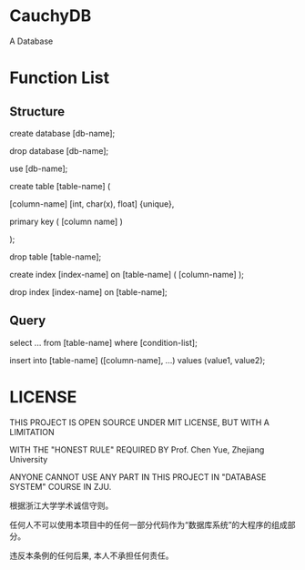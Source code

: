 CauchyDB
=========


A Database



# Function List

## Structure

create database [db-name];

drop database [db-name];

use [db-name];


create table [table-name] (

[column-name] [int, char(x), float] {unique},

primary key ( [column name] )

);

drop table [table-name];

create index [index-name] on [table-name] ( [column-name] );

drop index [index-name] on [table-name];

## Query

select ... from [table-name] where [condition-list];

insert into [table-name] ([column-name], ...) values (value1, value2);



# LICENSE

THIS PROJECT IS OPEN SOURCE UNDER MIT LICENSE, BUT WITH A LIMITATION

WITH THE "HONEST RULE" REQUIRED BY Prof. Chen Yue, Zhejiang University 

ANYONE CANNOT USE ANY PART IN THIS PROJECT IN "DATABASE SYSTEM" COURSE IN ZJU.

根据浙江大学学术诚信守则。

任何人不可以使用本项目中的任何一部分代码作为“数据库系统”的大程序的组成部分。

违反本条例的任何后果, 本人不承担任何责任。



